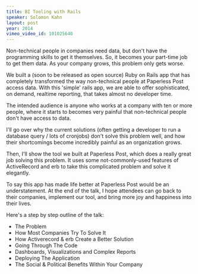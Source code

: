 ```yaml
---
title: BI Tooling with Rails
speaker: Solomon Kahn
layout: post
year: 2014
vimeo_video_id: 101025640
---
```


Non-technical people in companies need data, but don't have the programming skills to get it themselves. So, it becomes your part-time job to get them data. As your company grows, this problem only gets worse.

We built a (soon to be released as open source) Ruby on Rails app that has completely transformed the way non-technical people at Paperless Post access data. With this 'simple' rails app, we are able to offer sophisticated, on demand, realtime reporting, that takes almost no developer time.

The intended audience is anyone who works at a company with ten or more people, where it starts to becomes very painful that non-technical people don't have access to data.

I'll go over why the current solutions (often getting a developer to run a database query / lots of cronjobs) don't solve this problem well, and how their shortcomings become incredibly painful as an organization grows.

Then, I'll show the tool we built at Paperless Post, which does a really great job solving this problem. It uses some not-commonly-used features of ActiveRecord and erb to take this complicated problem and solve it elegantly.

To say this app has made life better at Paperless Post would be an understatement. At the end of the talk, I hope attendees can go back to their companies, implement our tool, and bring more joy and happiness into their lives.

Here's a step by step outline of the talk:

* The Problem 
* How Most Companies Try To Solve It 
* How Activerecord & erb Create a Better Solution 
* Going Through The Code
* Dashboards, Visualizations and Complex Reports
* Deploying The Application 
* The Social & Political Benefits Within Your Company

